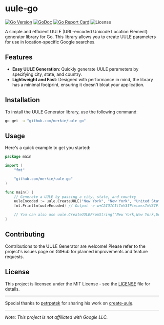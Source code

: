 # uule-go

[![Go Version](https://img.shields.io/badge/Go-1.21.3-blue)](https://golang.org)
[![GoDoc](https://pkg.go.dev/badge/github.com/merkie/uule-go.svg)](https://pkg.go.dev/github.com/merkie/uule-go)
[![Go Report Card](https://goreportcard.com/badge/github.com/merkie/uule-go)](https://goreportcard.com/report/github.com/merkie/uule-go)
![License](https://img.shields.io/badge/license-MIT-green)

A simple and efficient UULE (URL-encoded Unicode Location Element) generator library for Go. This library allows you to create UULE parameters for use in location-specific Google searches.

## Features

- **Easy UULE Generation**: Quickly generate UULE parameters by specifying city, state, and country.
- **Lightweight and Fast**: Designed with performance in mind, the library has a minimal footprint, ensuring it doesn't bloat your application.

## Installation

To install the UULE Generator library, use the following command:

```bash
go get -u "github.com/merkie/uule-go"
```

## Usage

Here's a quick example to get you started:

```go
package main

import (
	"fmt"

	"github.com/merkie/uule-go"
)

func main() {
	// Generate a UULE by passing a city, state, and country
	uuleEncoded := uule.CreateUULE("New York", "New York", "United States")
	fmt.Println(uuleEncoded) // Output -> w+CAIQICIfTmV3IFlvcmssTmV3IFlvcmssVW5pdGVkIFN0YXRlcw==

	// You can also use uule.CreateUULEFromString("New York,New York,United States")
}
```

## Contributing

Contributions to the UULE Generator are welcome! Please refer to the project's issues page on GitHub for planned improvements and feature requests.

## License

This project is licensed under the MIT License - see the [LICENSE](LICENSE) file for details.

---

Special thanks to [petrpatek](https://github.com/petrpatek) for sharing his work on [create-uule](https://github.com/petrpatek/create-uule).

---

_Note: This project is not affiliated with Google LLC._
